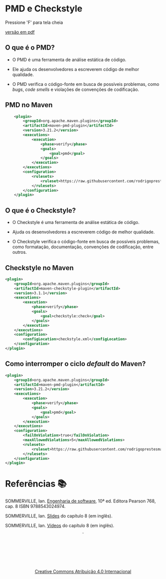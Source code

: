 <!-- .slide:  data-background-opacity="0.1" data-background-image="https://t4.ftcdn.net/jpg/05/18/53/19/360_F_518531918_oYY8KSe4BpIPHLWVx46UaOqddEdviSD6.jpg"
data-transition="convex"  -->
# PMD e Checkstyle
<!-- .element: style="margin-bottom:100px; font-size: 50px; color:white; font-family: Marker Felt;" -->

Pressione 'F' para tela cheia
<!-- .element: style="font-size: small; color:white;" -->

[versão em pdf](?print-pdf)
<!-- .element: style="font-size: small;" -->


<!-- .slide: data-background="#185449" data-transition="convex"  -->
## O que é o PMD?
<!-- .element: style="margin-bottom:50px; font-size: 40px; font-family: Marker Felt; color:#F5F5F5" -->

- O PMD é uma ferramenta de análise estática de código.
<!-- .element: style="margin-bottom:50px; font-size: 23px; font-family: arial; color:#F5F5F5" -->

- Ele ajuda os desenvolvedores a escreverem código de melhor qualidade.
<!-- .element: style="margin-bottom:50px; font-size: 23px; font-family: arial; color:#F5F5F5" -->

- O PMD verifica o código-fonte em busca de possíveis problemas, como
_bugs_, _code smells_ e violações de convenções de codificação.
<!-- .element: style="margin-bottom:50px; font-size: 23px; font-family: arial; color:#F5F5F5" -->


<!-- .slide: data-background="white" data-transition="convex"  -->
## PMD no Maven
<!-- .element: style="margin-bottom:50px; font-size: 40px; font-family: Marker Felt; color:black" -->

```xml
    <plugin>
        <groupId>org.apache.maven.plugins</groupId>
        <artifactId>maven-pmd-plugin</artifactId>
        <version>3.21.2</version>
        <executions>
            <execution>
                <phase>verify</phase>
                <goals>
                    <goal>pmd</goal>
                </goals>
            </execution>
        </executions>
        <configuration>
            <rulesets>
                <ruleset>https://raw.githubusercontent.com/rodrigoprestesmachado/tpack/master/pmd.xml</ruleset>
            </rulesets>
        </configuration>
    </plugin>
```
<!-- .element: style="margin-bottom:50px; font-size: 20px; font-family: Courier New;" -->


<!-- .slide: data-background="#185449" data-transition="convex"  -->
## O que é o Checkstyle?
<!-- .element: style="margin-bottom:50px; font-size: 40px; font-family: Marker Felt; color:#F5F5F5" -->

 - O Checkstyle é uma ferramenta de análise estática de código.
<!-- .element: style="margin-bottom:50px; font-size: 23px; font-family: arial; color:#F5F5F5" -->

- Ajuda os desenvolvedores a escreverem código de melhor qualidade.
<!-- .element: style="margin-bottom:50px; font-size: 23px; font-family: arial; color:#F5F5F5" -->

- O Checkstyle verifica o código-fonte em busca de possíveis problemas, como
formatação, documentação, convenções de codificação, entre outros.
<!-- .element: style="margin-bottom:50px; font-size: 23px; font-family: arial; color:#F5F5F5" -->


<!-- .slide: data-background="white" data-transition="convex"  -->
## Checkstyle no Maven
<!-- .element: style="margin-bottom:50px; font-size: 40px; font-family: Marker Felt; color:black" -->

```xml
<plugin>
    <groupId>org.apache.maven.plugins</groupId>
    <artifactId>maven-checkstyle-plugin</artifactId>
    <version>3.1.1</version>
    <executions>
        <execution>
            <phase>verify</phase>
            <goals>
                <goal>checkstyle:check</goal>
            </goals>
        </execution>
    </executions>
    <configuration>
        <configLocation>checkstyle.xml</configLocation>
    </configuration>
</plugin>
```
<!-- .element: style="margin-bottom:50px; font-size: 20px; font-family: Courier New;" -->


<!-- .slide: data-background="white" data-transition="convex"  -->
## Como interromper o ciclo *default* do Maven?
<!-- .element: style="margin-bottom:50px; font-size: 40px; font-family: Marker Felt; color:black" -->

```xml
<plugin>
    <groupId>org.apache.maven.plugins</groupId>
    <artifactId>maven-pmd-plugin</artifactId>
    <version>3.21.2</version>
    <executions>
        <execution>
            <phase>verify</phase>
            <goals>
                <goal>pmd</goal>
            </goals>
        </execution>
    </executions>
    <configuration>
        <failOnViolation>true</failOnViolation>
        <maxAllowedViolations>5</maxAllowedViolations>
        <rulesets>
            <ruleset>https://raw.githubusercontent.com/rodrigoprestesmachado/tpack/master/pmd.xml</ruleset>
        </rulesets>
    </configuration>
</plugin>
```
<!-- .element: style="margin-bottom:50px; font-size: 20px; font-family: Courier New;" -->


<!-- .slide: data-background="#185449" data-transition="convex"  -->
# Referências 📚
<!-- .element: style="margin-bottom:50px; font-size: 40px; font-family: Marker Felt; color:#F5F5F5" -->

SOMMERVILLE, Ian. [Engenharia de software](https://biblioteca.ifrs.edu.br/pergamum_ifrs/biblioteca_s/acesso_login.php?cod_acervo_acessibilidade=5030950&acesso=aHR0cHM6Ly9taWRkbGV3YXJlLWJ2LmFtNC5jb20uYnIvU1NPL2lmcnMvOTc4ODU0MzAyNDk3NA==&label=acesso%20restrito), 10ª ed. Editora Pearson 768, cap. 8 ISBN 9788543024974.
<!-- .element: style="margin-bottom:50px; font-size: 23px; font-family: arial; color:#F5F5F5" -->

SOMMERVILLE, Ian. [Slides](https://iansommerville.com/software-engineering-book/slides/) do capítulo 8 (em inglês).
<!-- .element: style="margin-bottom:50px; font-size: 23px; font-family: arial; color:#F5F5F5" -->

SOMMERVILLE, Ian. [Vídeos](https://iansommerville.com/software-engineering-book/videos/imp/) do capítulo 8 (em inglês).
<!-- .element: style="margin-bottom:40px; font-size: 23px; font-family: arial; color:#F5F5F5" -->

<center>
<a href="https://rpmhub.dev" target="blanck"><img src="../../imgs/logo.png" alt="Rodrigo Prestes Machado" width="3%" height="3%" border=0 style="border:0; text-decoration:none; outline:none"></a><br/>
<a rel="license" href="http://creativecommons.org/licenses/by/4.0/">Creative Commons Atribuição 4.0 Internacional</a>
</center>
  <!-- .element: style="margin-top:150px; font-size: 15px; font-family: Bradley Hand" -->